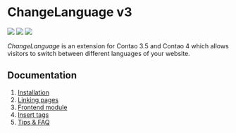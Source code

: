 # ChangeLanguage v3

[![](https://img.shields.io/travis/terminal42/contao-changelanguage/develop.svg)](https://travis-ci.org/terminal42/contao-changelanguage/)
[![](https://img.shields.io/scrutinizer/g/terminal42/contao-changelanguage/develop.svg)](https://scrutinizer-ci.com/g/terminal42/contao-changelanguage/)
[![](https://img.shields.io/coveralls/terminal42/contao-changelanguage/develop.svg)](https://coveralls.io/github/terminal42/contao-changelanguage)


*ChangeLanguage* is an extension for Contao 3.5 and Contao 4 which allows
visitors to switch between different languages of your website.


## Documentation

1. [Installation](docs/installation.md)
2. [Linking pages](docs/pages.md)
3. [Frontend module](docs/frontend-module.md)
4. [Insert tags](docs/inserttags.md)
6. [Tips & FAQ](docs/tips-faq.md)
